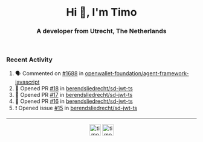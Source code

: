 <h1 align="center">Hi 👋, I'm Timo</h1>
<h3 align="center">A developer from Utrecht, The Netherlands</h3>
<br/>
<!-- https://github.com/rahuldkjain/github-profile-readme-generator --!>

<!--  <p align="left"><img src="https://github-readme-stats.vercel.app/api?username=timoglastra&show_icons=true&count_private=true&" alt="timoglastra" /></p> --!>

<!--
Github language stats
<p align="left"><img src="https://github-readme-stats.vercel.app/api/top-langs/?username=timoglastra&layout=compact" alt="timoglastra" /><p>
-->

<!-- Codestats language stats -->
<!-- <p align="left"><img src="https://codestats-readme.vercel.app/api/top-langs/?username=timoglastra&layout=compact&language_count=12" alt="timoglastra" /><p>    --!>
  
<h3>Recent Activity</h3>

<!--START_SECTION:activity-->
1. 🗣 Commented on [#1688](https://github.com/openwallet-foundation/agent-framework-javascript/issues/1688#issuecomment-1882468125) in [openwallet-foundation/agent-framework-javascript](https://github.com/openwallet-foundation/agent-framework-javascript)
2. 💪 Opened PR [#18](https://github.com/berendsliedrecht/sd-jwt-ts/pull/18) in [berendsliedrecht/sd-jwt-ts](https://github.com/berendsliedrecht/sd-jwt-ts)
3. 💪 Opened PR [#17](https://github.com/berendsliedrecht/sd-jwt-ts/pull/17) in [berendsliedrecht/sd-jwt-ts](https://github.com/berendsliedrecht/sd-jwt-ts)
4. 💪 Opened PR [#16](https://github.com/berendsliedrecht/sd-jwt-ts/pull/16) in [berendsliedrecht/sd-jwt-ts](https://github.com/berendsliedrecht/sd-jwt-ts)
5. ❗ Opened issue [#15](https://github.com/berendsliedrecht/sd-jwt-ts/issues/15) in [berendsliedrecht/sd-jwt-ts](https://github.com/berendsliedrecht/sd-jwt-ts)
<!--END_SECTION:activity-->

---

<p align="center">
<a href="https://twitter.com/timoglastra" target="blank"><img align="center" src="https://cdn.jsdelivr.net/npm/simple-icons@3.0.1/icons/twitter.svg" alt="timoglastra" height="30" width="30" /></a>
<a href="https://linkedin.com/in/timoglastra" target="blank"><img align="center" src="https://cdn.jsdelivr.net/npm/simple-icons@3.0.1/icons/linkedin.svg" alt="timoglastra" height="30" width="30" /></a>
</p>



